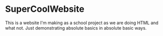 # SuperCoolWebsite
This is a website I'm making as a school project as we are doing HTML and what not. Just demonstrating absolute basics in absolute basic ways.
